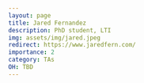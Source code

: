 ```yaml
---
layout: page
title: Jared Fernandez
description: PhD student, LTI
img: assets/img/jared.jpeg
redirect: https://www.jaredfern.com/
importance: 2
category: TAs
OH: TBD
---
```

